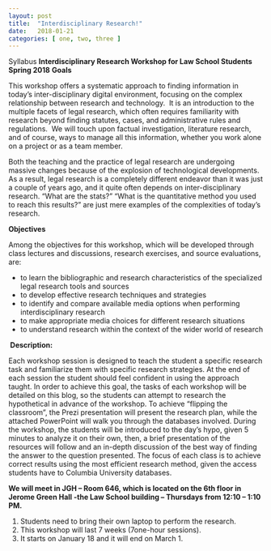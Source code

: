 ```yaml
---
layout: post
title:  "Interdisciplinary Research!"
date:   2018-01-21
categories: [ one, two, three ]
---
```

Syllabus
</strong><strong>Interdisciplinary Research Workshop for Law School Students
</strong><strong>Spring 2018</strong></h3>
<strong>Goals</strong>

This workshop offers a systematic approach to finding information in today’s inter-disciplinary digital environment, focusing on the complex relationship between research and technology.  It is an introduction to the multiple facets of legal research, which often requires familiarity with research beyond finding statutes, cases, and administrative rules and regulations.  We will touch upon factual investigation, literature research, and of course, ways to manage all this information, whether you work alone on a project or as a team member.

Both the teaching and the practice of legal research are undergoing massive changes because of the explosion of technological developments. As a result, legal research is a completely different endeavor than it was just a couple of years ago, and it quite often depends on inter-disciplinary research. “What are the stats?” “What is the quantitative method you used to reach this results?” are just mere examples of the complexities of today’s research.

<strong>Objectives</strong>

Among the objectives for this workshop, which will be developed through class lectures and discussions, research exercises, and source evaluations, are:
<ul>
 	<li>to learn the bibliographic and research characteristics of the specialized legal research tools and sources</li>
 	<li>to develop effective research techniques and strategies</li>
 	<li>to identify and compare available media options when performing interdisciplinary research</li>
 	<li>to make appropriate media choices for different research situations</li>
 	<li>to understand research within the context of the wider world of research</li>
</ul>
<strong> Description:</strong>

Each workshop session is designed to teach the student a specific research task and familiarize them with specific research strategies. At the end of each session the student should feel confident in using the approach taught. In order to achieve this goal, the tasks of each workshop will be detailed on this blog, so the students can attempt to research the hypothetical in advance of the workshop. To achieve “flipping the classroom”, the Prezi presentation will present the research plan, while the attached PowerPoint will walk you through the databases involved. During the workshop, the students will be introduced to the day’s hypo, given 5 minutes to analyze it on their own, then, a brief presentation of the resources will follow and an in-depth discussion of the best way of finding the answer to the question presented. The focus of each class is to achieve correct results using the most efficient research method, given the access students have to Columbia University databases.

<strong>We will meet in JGH – Room 646, which is located on the 6th floor in Jerome Green Hall -the Law School building – Thursdays from 12:10 – 1:10 PM.</strong>
<ol>
 	<li>Students need to bring their own laptop to perform the research.</li>
 	<li>This workshop will last 7 weeks (7one-hour sessions).</li>
 	<li>It starts on January 18 and it will end on March 1.</li>
</ol>
